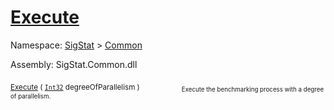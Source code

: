 # [Execute](./VerifierBenchmark-100663383.md)

Namespace: [SigStat]() > [Common](./../README.md)

Assembly: SigStat.Common.dll

<sub>[Execute](./VerifierBenchmark-100663383.md) ( [`Int32`](https://docs.microsoft.com/en-us/dotnet/api/System.Int32) degreeOfParallelism )</sub>&nbsp; &nbsp; &nbsp; &nbsp; &nbsp; &nbsp; &nbsp; &nbsp; &nbsp;<sub><sub>Execute the benchmarking process with a degree of parallelism.</sub></sub>
